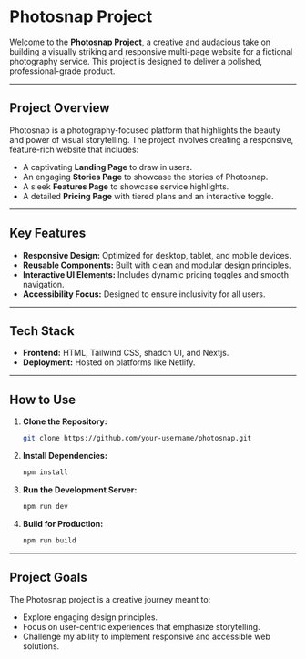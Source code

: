 # Photosnap Project

Welcome to the **Photosnap Project**, a creative and audacious take on building a visually striking and responsive multi-page website for a fictional photography service. This project is designed to deliver a polished, professional-grade product.

---

## **Project Overview**

Photosnap is a photography-focused platform that highlights the beauty and power of visual storytelling. The project involves creating a responsive, feature-rich website that includes:

- A captivating **Landing Page** to draw in users.
- An engaging **Stories Page** to showcase the stories of Photosnap.
- A sleek **Features Page** to showcase service highlights.
- A detailed **Pricing Page** with tiered plans and an interactive toggle.

---

## **Key Features**

- **Responsive Design:** Optimized for desktop, tablet, and mobile devices.
- **Reusable Components:** Built with clean and modular design principles.
- **Interactive UI Elements:** Includes dynamic pricing toggles and smooth navigation.
- **Accessibility Focus:** Designed to ensure inclusivity for all users.

---

## **Tech Stack**

- **Frontend:** HTML, Tailwind CSS, shadcn UI, and Nextjs.
- **Deployment:** Hosted on platforms like Netlify.

---

## **How to Use**

1. **Clone the Repository:**

   ```bash
   git clone https://github.com/your-username/photosnap.git
   ```

2. **Install Dependencies:**

   ```bash
   npm install
   ```

3. **Run the Development Server:**

   ```bash
   npm run dev
   ```

4. **Build for Production:**
   ```bash
   npm run build
   ```

---

## **Project Goals**

The Photosnap project is a creative journey meant to:

- Explore engaging design principles.
- Focus on user-centric experiences that emphasize storytelling.
- Challenge my ability to implement responsive and accessible web solutions.
